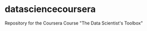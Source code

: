 datasciencecoursera
===================

Repository for the Coursera Course "The Data Scientist's Toolbox"
